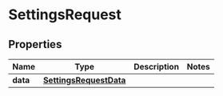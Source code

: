 

# SettingsRequest


## Properties

| Name | Type | Description | Notes |
|------------ | ------------- | ------------- | -------------|
|**data** | [**SettingsRequestData**](SettingsRequestData.md) |  |  |



